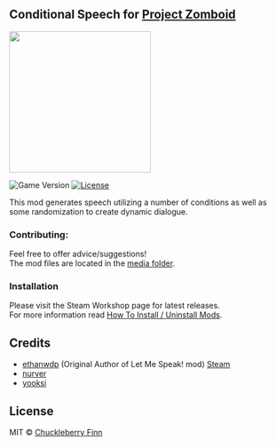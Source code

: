 ## Conditional Speech for [Project Zomboid](https://projectzomboid.com/)
<img src="https://raw.githubusercontent.com/real-coco-labs/pz-cnd-speech/master/poster.png" width="255" height="255" />

![Game Version](https://img.shields.io/badge/PZ%20Version-IWBUMS%3A%2041.47-red) [![License](https://img.shields.io/github/license/real-coco-labs/pz-cnd-speech)](https://mit-license.org/)

This mod generates speech utilizing a number of conditions as well as some randomization to create dynamic dialogue.  


### Contributing:
Feel free to offer advice/suggestions!  
The mod files are located in the [media folder](https://github.com/real-coco-labs/pz-cnd-speech/tree/master/media).


### Installation
Please visit the Steam Workshop page for latest releases.  
For more information read [How To Install / Uninstall Mods](https://theindiestone.com/forums/index.php?/topic/1395-how-to-install-uninstall-mods/).


## Credits
- [ethanwdp](http://github.com/ethanwdp) (Original Author of Let Me Speak! mod) [Steam](https://steamcommunity.com/id/ethanwdp/myworkshopfiles/?appid=108600)
- [nurver](https://steamcommunity.com/id/itsmedirtydan/)
- [yooksi](https://github.com/yooksi)


## License
MIT © [Chuckleberry Finn](https://github.com/ChuckTheSheep)